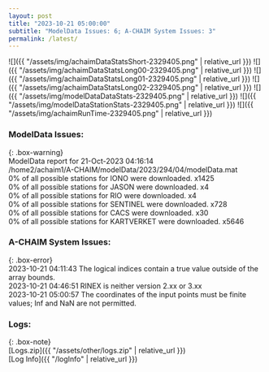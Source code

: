 ```yaml
---
layout: post
title: "2023-10-21 05:00:00"
subtitle: "ModelData Issues: 6; A-CHAIM System Issues: 3"
permalink: /latest/
---
```


![]({{ "/assets/img/achaimDataStatsShort-2329405.png" | relative_url }})
![]({{ "/assets/img/achaimDataStatsLong00-2329405.png" | relative_url }})
![]({{ "/assets/img/achaimDataStatsLong01-2329405.png" | relative_url }})
![]({{ "/assets/img/achaimDataStatsLong02-2329405.png" | relative_url }})
![]({{ "/assets/img/modelDataDataStats-2329405.png" | relative_url }})
![]({{ "/assets/img/modelDataStationStats-2329405.png" | relative_url }})
![]({{ "/assets/img/achaimRunTime-2329405.png" | relative_url }})


### ModelData Issues:  
  
{: .box-warning}  
 ModelData report for 21-Oct-2023 04:16:14   
 /home2/achaim1/A-CHAIM/modelData/2023/294/04/modelData.mat   
 0% of all possible stations for IONO were downloaded. x1425   
 0% of all possible stations for JASON were downloaded. x4   
 0% of all possible stations for RIO were downloaded. x4   
 0% of all possible stations for SENTINEL were downloaded. x728   
 0% of all possible stations for CACS were downloaded. x30   
 0% of all possible stations for KARTVERKET were downloaded. x5646   
  
### A-CHAIM System Issues:  
  
{: .box-error}  
2023-10-21 04:11:43 The logical indices contain a true value outside of the array bounds.  
2023-10-21 04:46:51 RINEX is neither version 2.xx or 3.xx  
2023-10-21 05:00:57 The coordinates of the input points must be finite values; Inf and NaN are not permitted.  

### Logs:  
  
{: .box-note}  
[Logs.zip]({{ "/assets/other/logs.zip" | relative_url }})  
[Log Info]({{ "/logInfo" | relative_url }})  

